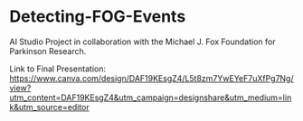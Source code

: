 # Detecting-FOG-Events
AI Studio Project in collaboration with the Michael J. Fox Foundation for Parkinson Research.

Link to Final Presentation: https://www.canva.com/design/DAF19KEsgZ4/L5t8zm7YwEYeF7uXfPg7Ng/view?utm_content=DAF19KEsgZ4&utm_campaign=designshare&utm_medium=link&utm_source=editor
